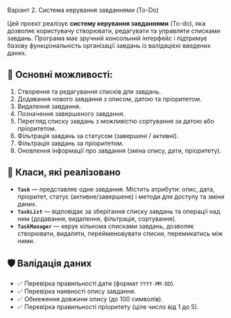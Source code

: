   Варіант 2. Система керування завданнями (To-Do)

Цей проєкт реалізує **систему керування завданнями** (To-do), яка дозволяє користувачу створювати, редагувати та управляти списками завдань. Програма має зручний консольний інтерфейс і підтримує базову функціональність організації завдань із валідацією введених даних.

## 🎯 Основні можливості:

1. Створення та редагування списків для завдань.
2. Додавання нового завдання з описом, датою та пріоритетом.
3. Видалення завдання.
4. Позначення завершеного завдання.
5. Перегляд списку завдань з можливістю сортування за датою або пріоритетом.
6. Фільтрація завдань за статусом (завершені / активні).
7. Фільтрація завдань за пріоритетом.
8. Оновлення інформації про завдання (зміна опису, дати, пріоритету).

## 🧩 Класи, які реалізовано

- **`Task`** — представляє одне завдання. Містить атрибути: опис, дата, пріоритет, статус (активне/завершене) і методи для доступу та зміни даних.
- **`TaskList`** — відповідає за зберігання списку завдань та операції над ним (додавання, видалення, фільтрація, сортування).
- **`TaskManager`** — керує кількома списками завдань, дозволяє створювати, видаляти, перейменовувати списки, перемикатись між ними.

## 🛡️ Валідація даних

- ✅ Перевірка правильності дати (формат `YYYY-MM-DD`).
- ✅ Перевірка наявності опису завдання.
- ✅ Обмеження довжини опису (до 100 символів).
- ✅ Перевірка правильності пріоритету (ціле число від 1 до 5).
